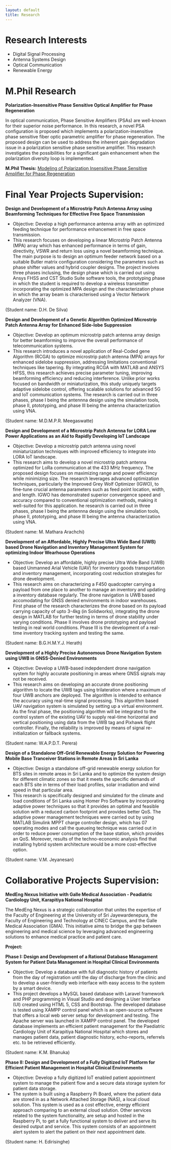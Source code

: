 ```yaml
---
layout: default
title: Research
---
```


# Research Interests

- Digital Signal Processing
- Antenna Systems Design
- Optical Communication
- Renewable Energy

# M.Phil Research

**Polarization-Insensitive Phase Sensitive Optical Amplifier for Phase Regeneration**

In optical communication, Phase Sensitive Amplifiers (PSAs) are well-known for their superior noise performance. In this research, a novel PSA configuration is proposed which implements a polarization-insensitive phase sensitive fiber optic parametric amplifier for phase regeneration. The proposed design can be used to address the inherent gain degradation issue in a polarization sensitive phase sensitive amplifier. This research investigates the possibilities for a significant gain enhancement when the polarization diversity loop is implemented.

**M.Phil Thesis:**
<a href="http://dl.lib.uom.lk:8080/server/api/core/bitstreams/417a0a61-4fe6-4b9b-ad6f-3fa1f7bddcb6/content" target="_blank" rel="noopener noreferrer">Modeling of Polarization Insensitive Phase Sensitive Amplifier for Phase Regeneration</a>

# Final Year Projects Supervision:

  **Design and Development of a Microstrip Patch Antenna Array using Beamforming Techniques for Effective Free Space Transmission**
  - Objective: Develop a high performance antenna array with an optimized feeding technique for performance enhancement in free space transmission.
  - This  research focuses on developing a linear Microstrip Patch Antenna (MPA) array which has enhanced performance in terms of gain, directivity, VSWR and return loss using a novel beamforming technique. The main purpose is to design an optimum feeder network based on a suitable Butler matrix configuration considering the parameters such as phase shifter values and hybrid coupler designs. The project involves three phases inclusing, the design phase which is carried out using Ansys FHSS and CST Studio Suite software tools, the prototyping phase in which the student is required to develop a wireless transmitter incorporating the optimized MPA design and the characterization phase in which the array beam is characterised using a Vector Network Analyzer (VNA).

(Student name: D.H. De Silva)

  **Design and Development of a Genetic Algorithm Optimized Microstrip Patch Antenna Array for Enhanced Side-lobe Suppression**
  - Objective: Develop an optimum microstrip patch antenna array design for better beamforming to improve the overall performance of telecommunication systems.
  - This research introduces a novel application of Real-Coded gene Algorithm (RCGA) to optimize microstrip patch antenna (MPA) arrays for enhanced sidelobe suppression, addressing limitations conventional techniques like tapering. By integrating RCGA with MATLAB and ANSYS HFSS, this research achieves precise parameter tuning, improving beamforming efficiency and reducing interference. Unlike prior works focused on bandwidth or miniaturization, this study uniquely targets adaptive sidelobe
control, offering scalable solutions for advanced 5G and IoT communication systems. The research is carried out in three phases, phase I being the antennna design using the simulation tools, phase II, ptototyping, and phase III being the antenna characterization using VNA.

(Student name: M.D.M.P.R. Meegaswatte)
 
  **Design and Development of a Microstrip Patch Antenna for LORA Low Power Applications as an Aid to Rapidly Developing IoT Landscape**
  - Objective: Develop a microstrip patch antenna using novel miniaturization techniques with improved efficiency to integrate into LORA IoT landscape.
  - This research aims to develop a novel microstrip patch antenna optimized for LoRa communication at the 433 MHz frequency. The proposed design focuses on maximizing range and power efficiency while minimizing size. The research leverages advanced optimization techniques, particularly the Improved Grey Wolf Optimizer (IGWO), to fine-tune crucial antenna parameters such as feed point location, width, and length. IGWO has demonstrated superior convergence speed and accuracy compared to conventional optimization methods, making it well-suited for this application. he research is carried out in three phases, phase I being the antennna design using the simulation tools, phase II, ptototyping, and phase III being the antenna characterization using VNA.

(Student name: M. Mathara Arachchi)

  **Development of an Affordable, Highly Precise Ultra Wide Band (UWB) based Drone Navigation and Inventory Management System for optimizing Indoor Wearhouse Operations**
  - Objective: Develop an affordable, highly precise Ultra Wide Band (UWB) based Unmanned Arial Vehicle (UAV) for inventory goods transportation and inventory management, incorporating cost reduction strategies for drone development.
  - This research aims on characterizing a F450 quadcopter carrying a payload from one place to another to manage an inventory and updating a inventory database regularly. The drone navigation is UWB based accomodating for GNSS denied environments in indoor warehouses. First phase of the research characterizes the drone based on its payload carrying capacity of upto 3-4kg (in Solidworks), integrating the drone design in MATLAB for further testing in terms of drone stability under varying conditions. Phase II involves drone prototyping and payload testing in real world conditions. Phase III is the development of a real-time inventory tracking system and testing the same.

(Student name: B.G.H.M.Y.J. Herath)

  **Development of a Highly Precise Autonomous Drone Navigation System using UWB in GNSS-Denied Environments**
  - Objective: Develop a UWB-based indepdendent drone navigation system for highly accurate positioning in areas where GNSS signals may not be received.
  - This research aims on developing an accurate drone positioning algorithm to locate the UWB tags using trilateration where a maximum of four UWB anchors are deployed. The algorithm is intended to enhance the accuracy using real-time signal processing. This algorithm based UAV navigation system is simulated by setting up a virtual environment. As the final phase, the positioning algorithm will be integrated to the control system of the existing UAV to supply real-time horizontal and vertical positioning using data from the UWB tag and Pixhawk flight controller. Finally, the reliability is improved by means of signal re-initialization or fallback systems.

(Student name: W.A.P.D.T. Perera)

  **Design of a Standalone Off-Grid Renewable Energy Solution for Powering Mobile Base Tranceiver Stations in Remote Areas in Sri Lanka**
  - Objective: Design a standalone off-grid renewable energy solution for BTS sites in remote areas in Sri Lanka and to optimize the system design for different climatic zones so that it meets the specific demands of each BTS site in terms of their load profiles, solar irradiation and wind speed in that particular area.
  - This research is specifically designed and simulated for the climate and load conditions of Sri Lanka using Homer Pro Software by incorporating adaptive power techniques so that it provides an optimal and feasible solution with a reduced carbon footprint and provides better QoS. The adaptive power management techniques were carried out by using MATLAB Simulink MPPT charge controller design, which has 07 operating modes and call the queueing technique was carried out in order to reduce power consumption of the base station, which provides an QoS. Moreover, results of the techno-economic analysis find that installing hybrid system architecture would be a more cost-effective option.

(Student name: V.M. Jeyanesan)

# Collaborative Projects Supervision:

**MedEng Nexus Initiative with Galle Medical Association - Peadiatric Cardiology Unit, Karapitiya National Hospital**

The MedEng Nexus is a strategic collaboration that unites the expertise of the Faculty of Engineering at the University of Sri Jayewardenepura, the Faculty of Engineering and Technology at CINEC Campus, and the Galle Medical Association (GMA). This initiative aims to bridge the gap between engineering and medical science by leveraging advanced engineering solutions to enhance medical practice and patient care.

**Project:**

  **Phase I: Design and Development of a Rational Database Managament System for Patient Data Management in Hospital Clinical Environments**
  - Objective: Develop a database with full diagnostic history of patients from the day of registration until the day of discharge from the clinic and to develop a user-friendly web interface with easy access to the system by a smart device.
  - This project develops a MySQL based database with Laravel framework and PHP programming in Visual Studio and designing a User Interface (UI) created using HTML 5, CSS and Bootstrap. The developed database is tested using XAMPP control panel which is an open-source software that offers a local web server setup for development and testing. The Apache server was launched in XAMPP control panel. The developed database implements an efficient patient management for the Paediatric Cardiology Unit of Karapitiya National Hospital which stores and manages patient data, patient diagnostic history, echo-reports, referrels etc. to be retrieved efficiently.

(Student name: K.M. Bhanuka)

  **Phase II: Design and Development of a Fully Digitized IoT Platform for Efficient Patient Management in Hospital Clinical Environments**
  - Objective: Develop a fully digitized IoT enabled patient appointment system to manage the patient flow and a secure data storage system for patient data storage.
  - The system is built using a Raspberry Pi Board, where the patient data are stored in as a Network Attached Storage (NAS), a local cloud solution. This system is used as a cost effective, energy efficient approach comparing to an external cloud solution. Other services related to the system functionality, are setup and hosted in the Raspberry Pi, to get a fully functional system to deliver and serve its desired output and service. This system consists of an appointment alert system to alert the patient on their next appointment date.

(Student name: H. Edirisinghe)
